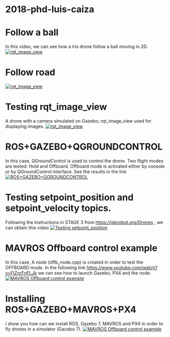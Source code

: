 # 2018-phd-luis-caiza
# Follow a ball
In this video, we can see how a iris drone follow a ball moving in 2D. 
[![rqt_image_view](http://img.youtube.com/vi/SD_nXsinSxg/0.jpg)](http://www.youtube.com/watch?v=SD_nXsinSxg)
# Follow road
[![rqt_image_view](http://img.youtube.com/vi/vxJ0LD2OZ5w/0.jpg)](http://www.youtube.com/watch?v=vxJ0LD2OZ5w)
# Testing rqt_image_view
A drone with a camera simulated on Gazebo; rqt_image_view used for displaying images. 
[![rqt_image_view](http://img.youtube.com/vi/mj7I2wLfMrw/0.jpg)](http://www.youtube.com/watch?v=mj7I2wLfMrw)
# ROS+GAZEBO+QGROUNDCONTROL
In this case, QGroundControl is used to control the drone. Two flight modes are tested: Hold and Offboard. Offboard mode is activated either by console or by QGroundControl interface. See the results in the link
[![ROS+GAZEBO+QGROUNDCONTROL](http://img.youtube.com/vi/QP23CB4dT1Q&t=282s/0.jpg)](http://www.youtube.com/watch?v=QP23CB4dT1Q&t=282s)
# Testing setpoint_position and setpoint_velocity topics.
Following the instructions in STAGE 3 from https://jderobot.org/Drones , we can obtain this video
[![Testing setpoint_position](http://img.youtube.com/vi/2jksI-S3ojY/0.jpg)](http://www.youtube.com/watch?v=2jksI-S3ojY)
# MAVROS Offboard control example
In this case, A node (offb_node.cpp) is created in order to test the OFFBOARD mode. In the following link 
https://www.youtube.com/watch?v=FIZnrFnFLJk
we can see how to launch Gazebo, PX4 and the node.
[![MAVROS Offboard control example](http://img.youtube.com/vi/FIZnrFnFLJk/0.jpg)](http://www.youtube.com/watch?v=FIZnrFnFLJk)

# Installing ROS+GAZEBO+MAVROS+PX4
I show you how can we install ROS, Gazebo 7, MAVROS and  PX4 in order to fly drones in  a simulator (Gacebo 7).
[![MAVROS Offboard control example](http://img.youtube.com/vi/n_tRhM0I5V0/0.jpg)](http://www.youtube.com/watch?v=n_tRhM0I5V0)
